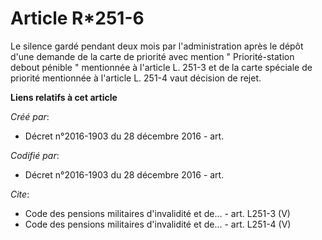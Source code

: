 # Article R*251-6

Le silence gardé pendant deux mois par l'administration après le dépôt d'une demande de la carte de priorité avec mention "
Priorité-station debout pénible " mentionnée à l'article L. 251-3 et de la carte spéciale de priorité mentionnée à l'article
L. 251-4 vaut décision de rejet.

**Liens relatifs à cet article**

_Créé par_:

  - Décret n°2016-1903 du 28 décembre 2016 - art.

_Codifié par_:

  - Décret n°2016-1903 du 28 décembre 2016 - art.

_Cite_:

  - Code des pensions militaires d'invalidité et de... - art. L251-3 (V)
  - Code des pensions militaires d'invalidité et de... - art. L251-4 (V)
